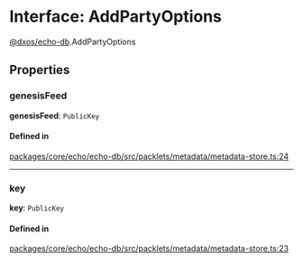 # Interface: AddPartyOptions

[@dxos/echo-db](../modules/dxos_echo_db.md).AddPartyOptions

## Properties

### genesisFeed

 **genesisFeed**: `PublicKey`

#### Defined in

[packages/core/echo/echo-db/src/packlets/metadata/metadata-store.ts:24](https://github.com/dxos/dxos/blob/main/packages/core/echo/echo-db/src/packlets/metadata/metadata-store.ts#L24)

___

### key

 **key**: `PublicKey`

#### Defined in

[packages/core/echo/echo-db/src/packlets/metadata/metadata-store.ts:23](https://github.com/dxos/dxos/blob/main/packages/core/echo/echo-db/src/packlets/metadata/metadata-store.ts#L23)

